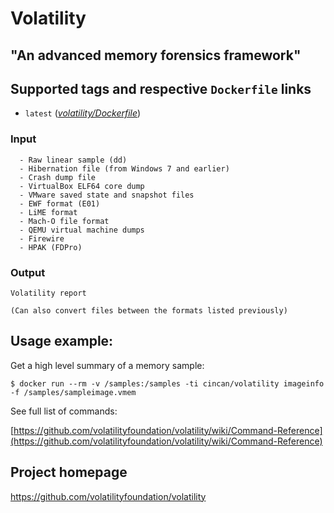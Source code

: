 # Volatility

## "An advanced memory forensics framework"


## Supported tags and respective `Dockerfile` links

* `latest` ([*volatility/Dockerfile*](https://gitlab.com/CinCan/tools/blob/master/volatility/Dockerfile))

### Input

```
  - Raw linear sample (dd)
  - Hibernation file (from Windows 7 and earlier)
  - Crash dump file
  - VirtualBox ELF64 core dump
  - VMware saved state and snapshot files
  - EWF format (E01) 
  - LiME format
  - Mach-O file format
  - QEMU virtual machine dumps
  - Firewire 
  - HPAK (FDPro)
```

### Output

```
Volatility report
  
(Can also convert files between the formats listed previously)

```


## Usage example:

Get a high level summary of a memory sample:  


`$ docker run --rm -v /samples:/samples -ti cincan/volatility imageinfo -f /samples/sampleimage.vmem`  


See full list of commands:  


[https://github.com/volatilityfoundation/volatility/wiki/Command-Reference](https://github.com/volatilityfoundation/volatility/wiki/Command-Reference)  


## Project homepage

https://github.com/volatilityfoundation/volatility
